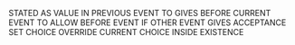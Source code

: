 STATED AS VALUE IN PREVIOUS EVENT TO GIVES BEFORE CURRENT EVENT TO ALLOW BEFORE EVENT IF OTHER EVENT GIVES ACCEPTANCE SET CHOICE OVERRIDE CURRENT CHOICE INSIDE EXISTENCE
